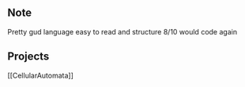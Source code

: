 ## Note
Pretty gud language easy to read and structure 8/10 would code again

## Projects
[[CellularAutomata]]
